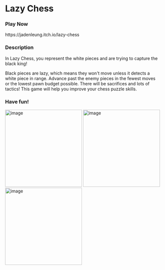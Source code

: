 # Lazy Chess

<h3>Play Now</h3>
https://jadenleung.itch.io/lazy-chess

<h3>Description</h3>
In Lazy Chess, you represent the white pieces and are trying to capture the black king!

Black pieces are lazy, which means they won't move unless it detects a white piece in range. Advance past the enemy pieces in the fewest moves or the lowest pawn budget possible. There will be sacrifices and lots of tactics! This game will help you improve your chess puzzle skills.

<h3>Have fun!</h3>
<img width="250" alt="image" src="https://github.com/user-attachments/assets/cb9ca61b-3bbb-4d75-9744-e72cb39e1461"> 
<img width="250" alt="image" src="https://github.com/user-attachments/assets/f68e99a1-6f09-4d6a-99b4-b87ff5b44708">
<img width="250" alt="image" src="https://github.com/user-attachments/assets/ab3b6371-a650-431e-a828-11baad9c4e11">


